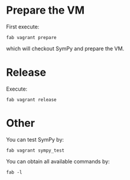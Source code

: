 # Prepare the VM

First execute:

    fab vagrant prepare

which will checkout SymPy and prepare the VM.

# Release

Execute:

    fab vagrant release

# Other

You can test SymPy by:

    fab vagrant sympy_test

You can obtain all available commands by:

    fab -l

